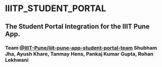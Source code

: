 # IIITP_STUDENT_PORTAL

## The Student Portal Integration for the IIIT Pune App.

### Team [@IIIT-Pune/iiit-pune-app-student-portal-team](https://github.com/orgs/IIIT-Pune/teams/iiit-pune-app-student-portal-team) **Shubham Jha, Ayush Khare, Tanmay Hens, Pankaj Kumar Gupta, Rohan Lekhwani**
